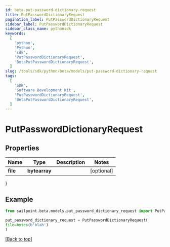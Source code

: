 ```yaml
---
id: beta-put-password-dictionary-request
title: PutPasswordDictionaryRequest
pagination_label: PutPasswordDictionaryRequest
sidebar_label: PutPasswordDictionaryRequest
sidebar_class_name: pythonsdk
keywords:
  [
    'python',
    'Python',
    'sdk',
    'PutPasswordDictionaryRequest',
    'BetaPutPasswordDictionaryRequest',
  ]
slug: /tools/sdk/python/beta/models/put-password-dictionary-request
tags:
  [
    'SDK',
    'Software Development Kit',
    'PutPasswordDictionaryRequest',
    'BetaPutPasswordDictionaryRequest',
  ]
---
```


# PutPasswordDictionaryRequest

## Properties

| Name     | Type          | Description | Notes      |
| -------- | ------------- | ----------- | ---------- |
| **file** | **bytearray** |             | [optional] |

}

## Example

```python
from sailpoint.beta.models.put_password_dictionary_request import PutPasswordDictionaryRequest

put_password_dictionary_request = PutPasswordDictionaryRequest(
file=bytes(b'blah')
)

```

[[Back to top]](#)
